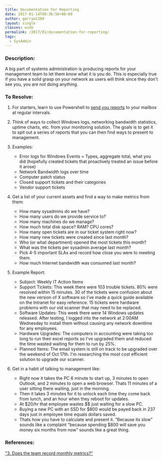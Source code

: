 ```yaml
---
title: Documentation For Reporting
date: 2017-01-14T08:36:56+00:00
author: gerryw1389
layout: single
classes: wide
permalink: /2017/01/documentation-for-reporting/
tags:
  - SysAdmin
---
```

<!--more-->

### Description:

A big part of systems administration is producing reports for your management team to let them know what it is you do. This is especially true if you have a solid grasp on your network as users will think since they don't see you, you are not doing anything.

### To Resolve:

1. For starters, learn to use Powershell to [send you reports](https://automationadmin.com/2016/05/basic-powershell-to-html/) to your mailbox at regular intervals.

2. Think of ways to collect Windows logs, networking bandwidth statistics, uptime charts, etc. from your monitoring solution. The goals is to get it to spit out a series of reports that you can then find ways to present to management.

3. Examples:

   - Error logs for Windows Events = Types, aggregate total, what you did (hopefully created tickets that proactively treated an issue before it arose)
   - Network Bandwidth logs over time
   - Computer patch status
   - Closed support tickets and their categories
   - Vendor support tickets

4. Get a list of your current assets and find a way to make metrics from them:

   - How many sysadmins do we have?  
   - How many users do we provide service to?  
   - How many machines do we manage?  
   - How much total disk space? RAM? CPU cores?  
   - How many open tickets are in our ticket system right now?  
   - How many new tickets were created since last month?  
   - Who (or what department) opened the most tickets this month?  
   - What was the tickets per sysadmin average last month?  
   - Pick 4-5 important SLAs and record how close you were to meeting them.  
   - How much Internet bandwidth was consumed last month?

5. Example Report:

   - Subject: Weekly IT Action Items
   - Support Tickets: This week there were 103 trouble tickets. 80% were resolved within 15 minutes. 30 of the tickets were confusion about the new version of X software so I've made a quick guide available on the Intranet for easy reference. 15 tickets were hardware problems with our old scanner that may need to be replaced.
   - Software Updates: This week there were 14 Windows updates released. After testing, I logged into the network at 2:00AM Wednesday to install them without causing any network downtime for any employees.
   - Hardware Upgrades: The computers in accounting were taking too long to run their excel reports so I've upgraded them and reduced the time wasted waiting for them to run by 25%.
   - Planned Items: The email system is still on track to be upgraded over the weekend of Oct 17th. I'm researching the most cost efficient solution to upgrade our scanner.


6. Get in a habit of talking to management like:

   - Right now it takes the PC 6 minute to start up, 3 minutes to open Outlook, and 2 minutes to open a web browser. Thats 11 minutes of a user sitting there waiting, just in the morning.
   - Then it takes 3 minutes for it to unlock each time they come back from lunch, and an hour when they reboot for updates.
   - At $20/hr that employee wastes $$ just waiting for a slow PC.
   - Buying a new PC with an SSD for $800 would be payed back in 237 days just in employee time equals dollars saved.
   - Thats how you have to calculate and present it. &#8220;Because its slow&#8221; sounds like a complaint &#8220;because spending $800 will save you money six months from now&#8221; sounds like a great thing.

### References:

["3. Does the team record monthly metrics?"](http://www.opsreportcard.com/section/3)